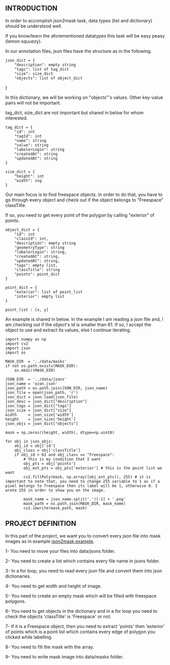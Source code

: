 ## INTRODUCTION

In order to accomplish json2mask task, data types (list and dictionary) should be understood well.

If you know/learn the aforementioned datatypes this task will be easy peasy (lemon squuezy). 

In our annotation files, json files have the structure as in the following.

    json_dict = {
        "description": empty string
        "tags": list of tag_dict
        "size": size_dict
        "objects": list of object_dict
}

In this dictionary, we will be working on "objects"'s values. Other key-value pairs will not be important.

tag_dict, size_dict are not important but shared in below for whom interested.

    tag_dict = {
        "id": int
        "tagId": int
        "name": string
        "value": string
        "labelerLogin": string
        "createdAt": string
        "updatedAt": string
    }

    size_dict = {
        "height": int
        "width": ing
    }

Our main focus is to find freespace objects. In order to do that, you have to go through every object and check out if the object belongs to "Freespace" classTitle.

If so, you need to get every point of the polygon by calling "exterior" of points.

    object_dict = {
        "id": int
        "classId": int,
        "description": empty string
        "geometryType": string
        "labelerLogin": string,
        "createdAt": string,
        "updatedAt": string,
        "tags": empty list,
        "classTitle": string
        "points": point_dict
    }

    point_dict = {
        "exterior": list of point_list
        "interior": empty list
    }

    point_list : [x, y]


An example is shared in below. In the example I am reading a json file and, I am checking out if the object's id is smaller than 61. If so, I accept the object to use and extract its values, else I continue iterating.

    import numpy as np
    import cv2
    import json
    import os

    MASK_DIR  = '../data/masks'
    if not os.path.exists(MASK_DIR):
        os.mkdir(MASK_DIR)

    JSON_DIR  = '../data/jsons'
    json_name = 'ozan.json'
    json_path = os.path.join(JSON_DIR, json_name)
    json_file = open(json_path, 'r')
    json_dict = json.load(json_file)
    json_desc = json_dict["description"]
    json_tags = json_dict["tags"]
    json_size = json_dict["size"]
    width     = json_size['width']
    height    = json_size['height']
    json_objs = json_dict["objects"]

    mask = np.zeros((height, width), dtype=np.uint8)

    for obj in json_objs:
        obj_id = obj['id']
        obj_class = obj['classTitle']
        if obj_id > 61 and obj_class == "Freespace":
            # this is my condition that I want
            obj_pts = obj['points']
            obj_ext_pts = obj_pts['exterior'] # this is the point list we want
            cv2.fillPoly(mask, np.array([obj_ext_pts]), 255) # it is important to note that, you need to change 255 variable to 1 as if a pixel belongs to freespace then its label will be 1, otherwise 0. I wrote 255 in order to show you on the image.

            mask_name = json_name.split('.')[-1] + '.png'
            mask_path = os.path.join(MASK_DIR, mask_name)
            cv2.imwrite(mask_path, mask)

## PROJECT DEFINITION

In this part of the project, we want you to convert every json file into mask images as in example [json2mask example](json2mask.py). 

1- You need to move your files into data/jsons folder. 

2- You need to create a list which contains every file name in jsons folder.

3- In a for loop, you need to read every json file and convert them into json dictionaries.

4- You need to get width and height of image.

5- You need to create an empty mask which will be filled with freespace polygons.

6- You need to get objects in the dictionary and in a for loop you need to check the objects 'classTitle' is 'Freespace' or not.

7- If it is a Freespace object, then you need to extract 'points' then 'exterior' of points which is a point list which contains every edge of polygon you clicked while labelling.

8- You need to fill the mask with the array.

9- You need to write mask image into data/masks folder.

